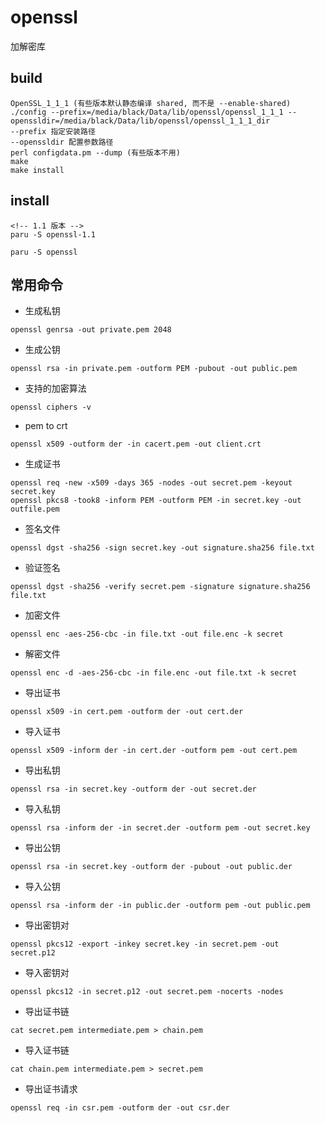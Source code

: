 # openssl

加解密库

## build
```shell
OpenSSL_1_1_1 (有些版本默认静态编译 shared, 而不是 --enable-shared)
./config --prefix=/media/black/Data/lib/openssl/openssl_1_1_1 --openssldir=/media/black/Data/lib/openssl/openssl_1_1_1_dir
--prefix 指定安装路径
--openssldir 配置参数路径
perl configdata.pm --dump (有些版本不用)
make
make install
```

## install
```shell
<!-- 1.1 版本 -->
paru -S openssl-1.1

paru -S openssl
```

## 常用命令
- 生成私钥
```shell
openssl genrsa -out private.pem 2048
```

- 生成公钥
```shell
openssl rsa -in private.pem -outform PEM -pubout -out public.pem
```


- 支持的加密算法
```shell
openssl ciphers -v
```

- pem to crt
```shell
openssl x509 -outform der -in cacert.pem -out client.crt
```

- 生成证书 
```shell
openssl req -new -x509 -days 365 -nodes -out secret.pem -keyout secret.key 
openssl pkcs8 -took8 -inform PEM -outform PEM -in secret.key -out outfile.pem 
```

- 签名文件 
```shell
openssl dgst -sha256 -sign secret.key -out signature.sha256 file.txt
```

- 验证签名 
```shell
openssl dgst -sha256 -verify secret.pem -signature signature.sha256 file.txt
```

- 加密文件 
```shell
openssl enc -aes-256-cbc -in file.txt -out file.enc -k secret
```

- 解密文件 
```shell
openssl enc -d -aes-256-cbc -in file.enc -out file.txt -k secret
```

- 导出证书 
```shell
openssl x509 -in cert.pem -outform der -out cert.der
```

- 导入证书 
```shell
openssl x509 -inform der -in cert.der -outform pem -out cert.pem
```

- 导出私钥 
```shell
openssl rsa -in secret.key -outform der -out secret.der
```

- 导入私钥 
```shell
openssl rsa -inform der -in secret.der -outform pem -out secret.key
```

- 导出公钥 
```shell
openssl rsa -in secret.key -outform der -pubout -out public.der
```

- 导入公钥 
```shell
openssl rsa -inform der -in public.der -outform pem -out public.pem
```

- 导出密钥对 
```shell
openssl pkcs12 -export -inkey secret.key -in secret.pem -out secret.p12
```

- 导入密钥对 
```shell
openssl pkcs12 -in secret.p12 -out secret.pem -nocerts -nodes
```

- 导出证书链 
```shell
cat secret.pem intermediate.pem > chain.pem
```

- 导入证书链 
```shell
cat chain.pem intermediate.pem > secret.pem
```

- 导出证书请求 
```shell
openssl req -in csr.pem -outform der -out csr.der
```
